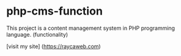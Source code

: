 # php-cms-function
This project is a content management system in PHP programming language. (functionality)

[visit my site] (https://raycaweb.com)
